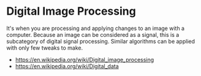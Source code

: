 # Digital Image Processing

It's when you are processing and applying changes to an image with a computer.
Because an image can be considered as a signal, this is a subcategory of digital signal processing. Similar algorithms can be applied with only few tweaks to make.

* <https://en.wikipedia.org/wiki/Digital_image_processing>
* <https://en.wikipedia.org/wiki/Digital_data>
